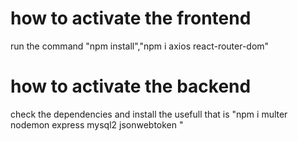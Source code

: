 # how to activate the frontend 
run the command "npm install","npm i axios react-router-dom"

# how to activate the backend 
check the dependencies and install the usefull 
that is "npm i multer nodemon express mysql2 jsonwebtoken "
